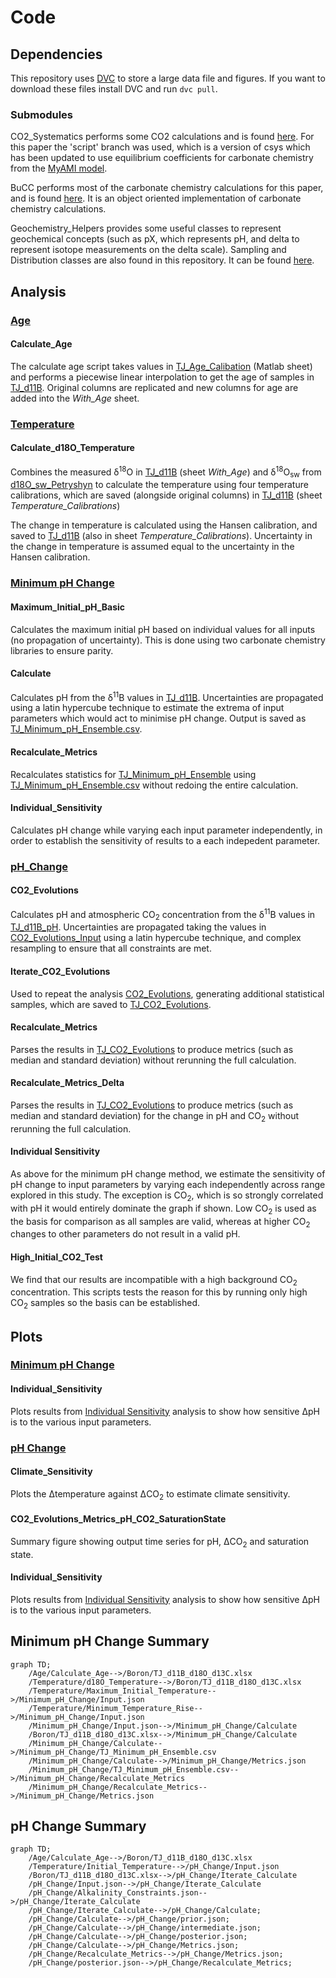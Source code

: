 
# Code
## Dependencies
This repository uses [DVC](https://dvc.org/) to store a large data file and figures. If you want to download these files install DVC and run ```dvc pull```.

### Submodules
CO2_Systematics performs some CO2 calculations and is found [here](https://github.com/St-Andrews-Isotope-Geochemistry/CO2_Systematics). For this paper the 'script' branch was used, which is a version of csys which has been updated to use equilibrium coefficients for carbonate chemistry from the [MyAMI model](https://github.com/St-Andrews-Isotope-Geochemistry/MyAMI).

BuCC performs most of the carbonate chemistry calculations for this paper, and is found [here](https://github.com/St-Andrews-Isotope-Geochemistry/BuCC). It is an object oriented implementation of carbonate chemistry calculations.

Geochemistry_Helpers provides some useful classes to represent geochemical concepts (such as pX, which represents pH, and delta to represent isotope measurements on the delta scale). Sampling and Distribution classes are also found in this repository. It can be found [here](https://github.com/St-Andrews-Isotope-Geochemistry/Geochemistry_Helpers).


## Analysis
### <ins>Age</ins>
#### Calculate_Age
The calculate age script takes values in [TJ_Age_Calibation](./Data/TJ_Age_Calibration.xlsx) (Matlab sheet) and performs a piecewise linear interpolation to get the age of samples in [TJ_d11B](./Data/TJ_d11B_d13C_d18O.xlsx). Original columns are replicated and new columns for age are added into the *With_Age* sheet.

### <ins>Temperature</ins>
#### Calculate_d18O_Temperature
Combines the measured &delta;<sup>18</sup>O in [TJ_d11B](./Data/TJ_d11B_d13C_d18O.xlsx) (sheet *With_Age*) and &delta;<sup>18</sup>O<sub>sw</sub> from [d18O_sw_Petryshyn](./Data/d18O_sw_Petryshyn.json) to calculate the temperature using four temperature calibrations, which are saved (alongside original columns) in [TJ_d11B](./Data/TJ_d11B_d13C_d18O.xlsx) (sheet *Temperature_Calibrations*)

The change in temperature is calculated using the Hansen calibration, and saved to [TJ_d11B](./Data/TJ_d11B_d13C_d18O.xlsx) (also in sheet *Temperature_Calibrations*). Uncertainty in the change in temperature is assumed equal to the uncertainty in the Hansen calibration.

### <ins>Minimum pH Change</ins>
#### Maximum_Initial_pH_Basic
Calculates the maximum initial pH based on individual values for all inputs (no propagation of uncertainty). This is done using two carbonate chemistry libraries to ensure parity.

#### Calculate
Calculates pH from the &delta;<sup>11</sup>B values in [TJ_d11B](./Data/TJ_d11B_d13C_d18O.xlsx). Uncertainties are propagated using a latin hypercube technique to estimate the extrema of input parameters which would act to minimise pH change. Output is saved as [TJ_Minimum_pH_Ensemble.csv](./../Data/Minimum_pH_Change/TJ_Minimum_pH_Ensemble.csv).

#### Recalculate_Metrics
Recalculates statistics for [TJ_Minimum_pH_Ensemble](./../Data/Minimum_pH_Change/TJ_Minimum_pH_Ensemble.csv) using [TJ_Minimum_pH_Ensemble.csv](./../Data/Minimum_pH_Change/TJ_Minimum_pH_Ensemble.csv) without redoing the entire calculation.

#### Individual_Sensitivity
Calculates pH change while varying each input parameter independently, in order to establish the sensitivity of results to a each indepedent parameter.


### <ins>pH_Change</ins>
#### CO2_Evolutions
Calculates pH and atmospheric CO<sub>2</sub> concentration from the &delta;<sup>11</sup>B values in [TJ_d11B_pH](./../Data/TJ_d11B_pH.xlsx). Uncertainties are propagated taking the values in [CO2_Evolutions_Input](./Analysis/pH_Change/CO2_Evolutions_Input.json) using a latin hypercube technique, and complex resampling to ensure that all constraints are met.

#### Iterate_CO2_Evolutions
Used to repeat the analysis [CO2_Evolutions](./Analysis/pH_Change/CO2_Evolutions.m), generating additional statistical samples, which are saved to [TJ_CO2_Evolutions](./../Data/TJ_CO2_Evolutions.csv).

#### Recalculate_Metrics
Parses the results in [TJ_CO2_Evolutions](./../Data/TJ_CO2_Evolutions.csv) to produce metrics (such as median and standard deviation) without rerunning the full calculation.

#### Recalculate_Metrics_Delta
Parses the results in [TJ_CO2_Evolutions](./../Data/TJ_CO2_Evolutions.csv) to produce metrics (such as median and standard deviation) for the change in pH and CO<sub>2</sub> without rerunning the full calculation.

#### Individual Sensitivity
As above for the minimum pH change method, we estimate the sensitivity of pH change to input parameters by varying each independently across range explored in this study. The exception is CO<sub>2</sub>, which is so strongly correlated with pH it would entirely dominate the graph if shown. Low CO<sub>2</sub> is used as the basis for comparison as all samples are valid, whereas at higher CO<sub>2</sub> changes to other parameters do not result in a valid pH.

#### High_Initial_CO2_Test
We find that our results are incompatible with a high background CO<sub>2</sub> concentration. This scripts tests the reason for this by running only high CO<sub>2</sub> samples so the basis can be established.

## Plots
### <ins>Minimum pH Change</ins>
#### Individual_Sensitivity
Plots results from [Individual Sensitivity](./../Analysis/Minimum_pH_Change/Individual_Sensitivity) analysis to show how sensitive &Delta;pH is to the various input parameters.

### <ins>pH Change</ins>
#### Climate_Sensitivity
Plots the &Delta;temperature against &Delta;CO<sub>2</sub> to estimate climate sensitivity.

#### CO2_Evolutions_Metrics_pH_CO2_SaturationState
Summary figure showing output time series for pH, &Delta;CO<sub>2</sub> and saturation state.

#### Individual_Sensitivity
Plots results from [Individual Sensitivity](./../Analysis/pH_Change/Individual_Sensitivity) analysis to show how sensitive &Delta;pH is to the various input parameters.

## Minimum pH Change Summary
```mermaid
graph TD;
    /Age/Calculate_Age-->/Boron/TJ_d11B_d18O_d13C.xlsx
    /Temperature/d18O_Temperature-->/Boron/TJ_d11B_d18O_d13C.xlsx
    /Temperature/Maximum_Initial_Temperature-->/Minimum_pH_Change/Input.json
    /Temperature/Minimum_Temperature_Rise-->/Minimum_pH_Change/Input.json
    /Minimum_pH_Change/Input.json-->/Minimum_pH_Change/Calculate
    /Boron/TJ_d11B_d18O_d13C.xlsx-->/Minimum_pH_Change/Calculate
    /Minimum_pH_Change/Calculate-->/Minimum_pH_Change/TJ_Minimum_pH_Ensemble.csv
    /Minimum_pH_Change/Calculate-->/Minimum_pH_Change/Metrics.json
    /Minimum_pH_Change/TJ_Minimum_pH_Ensemble.csv-->/Minimum_pH_Change/Recalculate_Metrics
    /Minimum_pH_Change/Recalculate_Metrics-->/Minimum_pH_Change/Metrics.json
```

## pH Change Summary
```mermaid
graph TD;
    /Age/Calculate_Age-->/Boron/TJ_d11B_d18O_d13C.xlsx
    /Temperature/Initial_Temperature-->/pH_Change/Input.json
    /Boron/TJ_d11B_d18O_d13C.xlsx-->/pH_Change/Iterate_Calculate
    /pH_Change/Input.json-->/pH_Change/Iterate_Calculate
    /pH_Change/Alkalinity_Constraints.json-->/pH_Change/Iterate_Calculate
    /pH_Change/Iterate_Calculate-->/pH_Change/Calculate;
    /pH_Change/Calculate-->/pH_Change/prior.json;
    /pH_Change/Calculate-->/pH_Change/intermediate.json;
    /pH_Change/Calculate-->/pH_Change/posterior.json;
    /pH_Change/Calculate-->/pH_Change/Metrics.json;
    /pH_Change/Recalculate_Metrics-->/pH_Change/Metrics.json;
    /pH_Change/posterior.json-->/pH_Change/Recalculate_Metrics;
```
